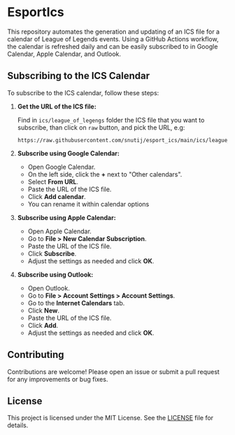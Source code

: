 # EsportIcs

This repository automates the generation and updating of an ICS file for a calendar of League of Legends events. Using a GitHub Actions workflow, the calendar is refreshed daily and can be easily subscribed to in Google Calendar, Apple Calendar, and Outlook.

## Subscribing to the ICS Calendar

To subscribe to the ICS calendar, follow these steps:

1. **Get the URL of the ICS file:**

   Find in `ics/league_of_legengs` folder the ICS file that you want to subscribe, than click on `raw` button, and pick the URL, e.g:

   ```
   https://raw.githubusercontent.com/snutij/esport_ics/main/ics/league_of_legends/LEC.ics
   ```

2. **Subscribe using Google Calendar:**

   - Open Google Calendar.
   - On the left side, click the **+** next to "Other calendars".
   - Select **From URL**.
   - Paste the URL of the ICS file.
   - Click **Add calendar**.
   - You can rename it within calendar options

3. **Subscribe using Apple Calendar:**

   - Open Apple Calendar.
   - Go to **File > New Calendar Subscription**.
   - Paste the URL of the ICS file.
   - Click **Subscribe**.
   - Adjust the settings as needed and click **OK**.

4. **Subscribe using Outlook:**

   - Open Outlook.
   - Go to **File > Account Settings > Account Settings**.
   - Go to the **Internet Calendars** tab.
   - Click **New**.
   - Paste the URL of the ICS file.
   - Click **Add**.
   - Adjust the settings as needed and click **OK**.

## Contributing

Contributions are welcome! Please open an issue or submit a pull request for any improvements or bug fixes.

## License

This project is licensed under the MIT License. See the [LICENSE](LICENSE) file for details.
